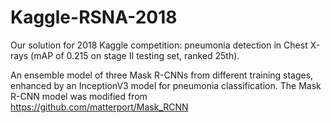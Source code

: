 # Kaggle-RSNA-2018
Our solution for 2018 Kaggle competition: pneumonia detection in Chest X-rays (mAP of 0.215 on stage II testing set, ranked 25th).

An ensemble model of three Mask R-CNNs from different training stages, enhanced by an InceptionV3 model for pneumonia classification.
The Mask R-CNN model was modified from https://github.com/matterport/Mask_RCNN
